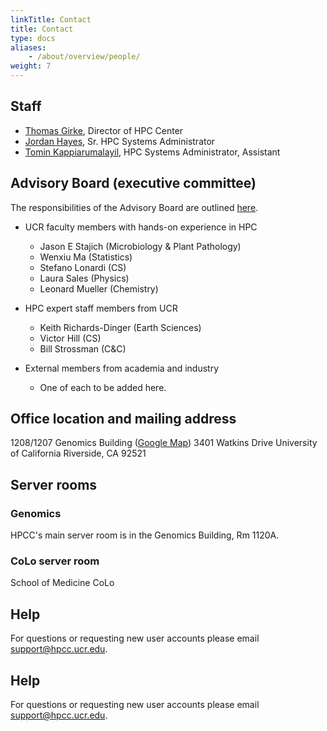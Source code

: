 ```yaml
---
linkTitle: Contact
title: Contact
type: docs
aliases:
    - /about/overview/people/
weight: 7
---
```



## Staff

* [Thomas Girke](http://girke.bioinformatics.ucr.edu), Director of HPC Center
* [Jordan Hayes](mailto:zzz@zzz.edu), Sr. HPC Systems Administrator
* [Tomin Kappiarumalayil](mailto:tkapp001@ucr.edu), HPC Systems Administrator, Assistant

## Advisory Board (executive committee)

The responsibilities of the Advisory Board are outlined [here](https://goo.gl/X3p1VK).

* UCR faculty members with hands-on experience in HPC
    * Jason E Stajich (Microbiology & Plant Pathology)
    * Wenxiu Ma (Statistics)
    * Stefano Lonardi (CS)
    * Laura Sales (Physics)
    * Leonard Mueller (Chemistry)

* HPC expert staff members from UCR
    * Keith Richards-Dinger (Earth Sciences)
    * Victor Hill (CS)
    * Bill Strossman (C&C)

* External members from academia and industry 
    * One of each to be added here.

## Office location and mailing address

1208/1207 Genomics Building ([Google Map](https://goo.gl/OVKyxv))
3401 Watkins Drive
University of California
Riverside, CA 92521

## Server rooms

### Genomics

HPCC's main server room is in the Genomics Building, Rm 1120A.

### CoLo server room

School of Medicine CoLo

## Help 

For questions or requesting new user accounts please email [support@hpcc.ucr.edu](mailto:support@hpcc.ucr.edu). 

## Help 

For questions or requesting new user accounts please email [support@hpcc.ucr.edu](mailto:support@hpcc.ucr.edu). 



